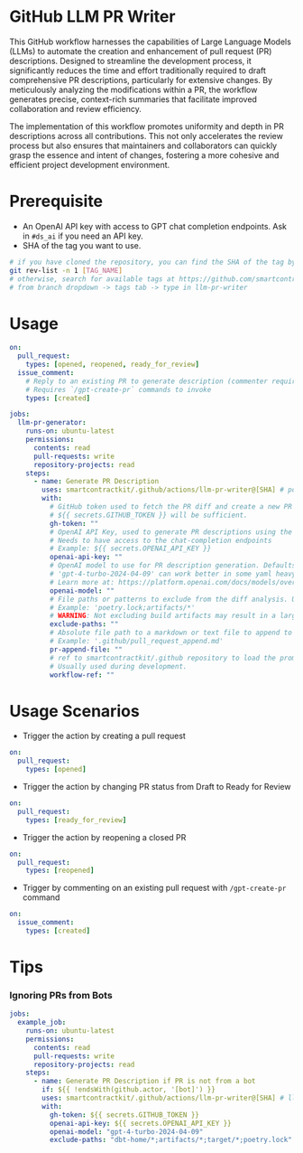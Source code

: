 # GitHub LLM PR Writer

This GitHub workflow harnesses the capabilities of Large Language Models (LLMs)
to automate the creation and enhancement of pull request (PR) descriptions.
Designed to streamline the development process, it significantly reduces the
time and effort traditionally required to draft comprehensive PR descriptions,
particularly for extensive changes. By meticulously analyzing the modifications
within a PR, the workflow generates precise, context-rich summaries that
facilitate improved collaboration and review efficiency.

The implementation of this workflow promotes uniformity and depth in PR
descriptions across all contributions. This not only accelerates the review
process but also ensures that maintainers and collaborators can quickly grasp
the essence and intent of changes, fostering a more cohesive and efficient
project development environment.

# Prerequisite

- An OpenAI API key with access to GPT chat completion endpoints. Ask in
  `#ds_ai` if you need an API key.
- SHA of the tag you want to use.

```bash
# if you have cloned the repository, you can find the SHA of the tag by running
git rev-list -n 1 [TAG_NAME]
# otherwise, search for available tags at https://github.com/smartcontractkit/.github
# from branch dropdown -> tags tab -> type in llm-pr-writer
```

# Usage

```yaml
on:
  pull_request:
    types: [opened, reopened, ready_for_review]
  issue_comment:
    # Reply to an existing PR to generate description (commenter requires PR write access)
    # Requires `/gpt-create-pr` commands to invoke
    types: [created]

jobs:
  llm-pr-generator:
    runs-on: ubuntu-latest
    permissions:
      contents: read
      pull-requests: write
      repository-projects: read
    steps:
      - name: Generate PR Description
        uses: smartcontractkit/.github/actions/llm-pr-writer@[SHA] # points to a specific tag (ie. llm-pr-writer@0.5.0)
        with:
          # GitHub token used to fetch the PR diff and create a new PR comment.
          # ${{ secrets.GITHUB_TOKEN }} will be sufficient.
          gh-token: ""
          # OpenAI API Key, used to generate PR descriptions using the GPT model.
          # Needs to have access to the chat-completion endpoints
          # Example: ${{ secrets.OPENAI_API_KEY }}
          openai-api-key: ""
          # OpenAI model to use for PR description generation. Defaults to 'gpt-4o-2024-08-06'.
          # 'gpt-4-turbo-2024-04-09' can work better in some yaml heavy repositories.
          # Learn more at: https://platform.openai.com/docs/models/overview
          openai-model: ""
          # File paths or patterns to exclude from the diff analysis. Use semicolons (;) to separate multiple paths.
          # Example: 'poetry.lock;artifacts/*'
          # WARNING: Not excluding build artifacts may result in a large diff that may exceed the GPT model's token limit.
          exclude-paths: ""
          # Absolute file path to a markdown or text file to append to the PR message (checklist, etc.)
          # Example: '.github/pull_request_append.md'
          pr-append-file: ""
          # ref to smartcontractkit/.github repository to load the prompt from. Defaults to main.
          # Usually used during development.
          workflow-ref: ""
```

# Usage Scenarios

- Trigger the action by creating a pull request

```yaml
on:
  pull_request:
    types: [opened]
```

- Trigger the action by changing PR status from Draft to Ready for Review

```yaml
on:
  pull_request:
    types: [ready_for_review]
```

- Trigger the action by reopening a closed PR

```yaml
on:
  pull_request:
    types: [reopened]
```

- Trigger by commenting on an existing pull request with `/gpt-create-pr`
  command

```yaml
on:
  issue_comment:
    types: [created]
```

# Tips

### Ignoring PRs from Bots

```yaml
jobs:
  example_job:
    runs-on: ubuntu-latest
    permissions:
      contents: read
      pull-requests: write
      repository-projects: read
    steps:
      - name: Generate PR Description if PR is not from a bot
        if: ${{ !endsWith(github.actor, '[bot]') }}
        uses: smartcontractkit/.github/actions/llm-pr-writer@[SHA] # llm-pr-writer@0.3.0
        with:
          gh-token: ${{ secrets.GITHUB_TOKEN }}
          openai-api-key: ${{ secrets.OPENAI_API_KEY }}
          openai-model: "gpt-4-turbo-2024-04-09"
          exclude-paths: "dbt-home/*;artifacts/*;target/*;poetry.lock"
```
